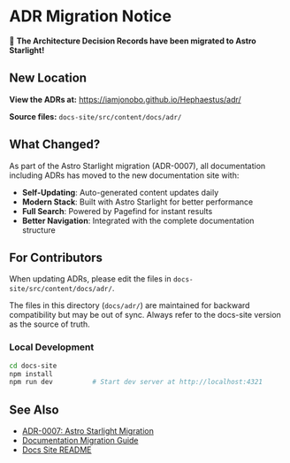 # ADR Migration Notice

📖 **The Architecture Decision Records have been migrated to Astro Starlight!**

## New Location

**View the ADRs at:** https://iamjonobo.github.io/Hephaestus/adr/

**Source files:** `docs-site/src/content/docs/adr/`

## What Changed?

As part of the Astro Starlight migration (ADR-0007), all documentation including ADRs has moved to the new documentation site with:

- **Self-Updating**: Auto-generated content updates daily
- **Modern Stack**: Built with Astro Starlight for better performance
- **Full Search**: Powered by Pagefind for instant results
- **Better Navigation**: Integrated with the complete documentation structure

## For Contributors

When updating ADRs, please edit the files in `docs-site/src/content/docs/adr/`.

The files in this directory (`docs/adr/`) are maintained for backward compatibility but may be out of sync. Always refer to the docs-site version as the source of truth.

### Local Development

```bash
cd docs-site
npm install
npm run dev          # Start dev server at http://localhost:4321
```

## See Also

- [ADR-0007: Astro Starlight Migration](../../docs-site/src/content/docs/adr/0007-astro-starlight-migration.md)
- [Documentation Migration Guide](../MIGRATION.md)
- [Docs Site README](../../docs-site/README.md)

